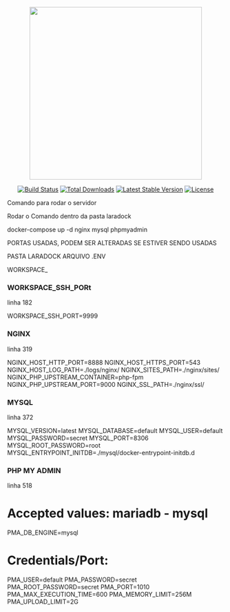 <p align="center"><a href="https://laravel.com" target="_blank"><img src="https://raw.githubusercontent.com/laravel/art/master/logo-lockup/5%20SVG/2%20CMYK/1%20Full%20Color/laravel-logolockup-cmyk-red.svg" width="400"></a></p>

<p align="center">
<a href="https://travis-ci.org/laravel/framework"><img src="https://travis-ci.org/laravel/framework.svg" alt="Build Status"></a>
<a href="https://packagist.org/packages/laravel/framework"><img src="https://img.shields.io/packagist/dt/laravel/framework" alt="Total Downloads"></a>
<a href="https://packagist.org/packages/laravel/framework"><img src="https://img.shields.io/packagist/v/laravel/framework" alt="Latest Stable Version"></a>
<a href="https://packagist.org/packages/laravel/framework"><img src="https://img.shields.io/packagist/l/laravel/framework" alt="License"></a>
</p>



Comando para rodar o servidor

Rodar o Comando dentro da pasta laradock

docker-compose up -d nginx mysql phpmyadmin




PORTAS USADAS, PODEM SER ALTERADAS SE ESTIVER SENDO USADAS


PASTA LARADOCK ARQUIVO .ENV



WORKSPACE_
### WORKSPACE_SSH_PORt


linha 182


WORKSPACE_SSH_PORT=9999





### NGINX 

linha 319

NGINX_HOST_HTTP_PORT=8888
NGINX_HOST_HTTPS_PORT=543
NGINX_HOST_LOG_PATH=./logs/nginx/
NGINX_SITES_PATH=./nginx/sites/
NGINX_PHP_UPSTREAM_CONTAINER=php-fpm
NGINX_PHP_UPSTREAM_PORT=9000
NGINX_SSL_PATH=./nginx/ssl/




### MYSQL 

linha 372

MYSQL_VERSION=latest
MYSQL_DATABASE=default
MYSQL_USER=default
MYSQL_PASSWORD=secret
MYSQL_PORT=8306
MYSQL_ROOT_PASSWORD=root
MYSQL_ENTRYPOINT_INITDB=./mysql/docker-entrypoint-initdb.d




### PHP MY ADMIN 

linha 518



# Accepted values: mariadb - mysql

PMA_DB_ENGINE=mysql

# Credentials/Port:

PMA_USER=default
PMA_PASSWORD=secret
PMA_ROOT_PASSWORD=secret
PMA_PORT=1010
PMA_MAX_EXECUTION_TIME=600
PMA_MEMORY_LIMIT=256M
PMA_UPLOAD_LIMIT=2G
